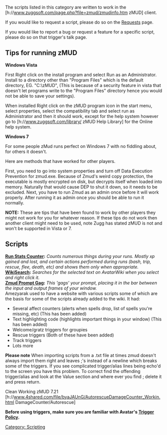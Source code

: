 The scripts listed in this category are written to work in the
\[h://www.zuggsoft.com/page.php?file=zmud/zmudinfo.htm zMUD\] client.

If you would like to request a script, please do so on the
[Requests](Requests "wikilink") page.

If you would like to report a bug or request a feature for a specific
script, please do so on that trigger's talk page.

## Tips for running zMUD

**Windows Vista**

First Right click on the install program and select Run as an
Administrator. Install to a directory other than "Program Files" which
is the default directory, EG. "C:\\zMUD", (This is because of a security
feature in vista that doesn't let programs write to the "Program Files"
directory hence you would not be able to save your settings).

When installed Right click on the zMUD program icon in the start menu,
select properties, select the compatibility tab and select run as
Administrator and then it should work, except for the help system
however go to \[h://www.zuggsoft.com/library/ zMUD Help Library\] for
the Online help system.

**Windows 7**

For some people zMud runs perfect on Windows 7 with no fiddling about,
for others it doesn't.

Here are methods that have worked for other players.

First, you need to go into system properties and turn off Data Execution
Prevention for zmud.exe. Because of Zmud's weird copy protection, the
executable is mostly encrypted on disk, but decrypts itself when loaded
into memory. Naturally that would cause DEP to shut it down, so it needs
to be excluded. Next, you have to run Zmud as an admin once before it
will work properly. After running it as admin once you should be able to
run it normally.

**NOTE:** These are tips that have been found to work by other players
they might not work for you for whatever reason. If these tips do not
work then another client might need to be used, note Zugg has stated
zMUD is not and won't be supported in Vista or 7.

## Scripts

**[Run Stats Counter](Zmud_Run_Stats_Counter.md "wikilink"):** *Counts
numerous things during your runs. Mostly xp gained and lost, and certain
actions performed during runs (bash, trip, rescue, flee, death, etc) and
shows them only when appropriate.*  
**[WikiSearch](Zmud_WikiSearch.md "wikilink"):** *Searches for the
selected text on AvatarWiki when you select and right click it.*  
**[Zmud Prompt Gag](Zmud_Prompt_Gag "wikilink"):** *This 'gags' your
prompt, placing it in the bar between the input and output frames of
your window.*  
Amezyarak used to have a website with various scripts some of which are
the basis for some of the scripts already added to the wiki. It had:

-   Several affect counters (alerts when spells drop, list of spells
    you're missing, etc) (This has been added)
-   Text highlighting code (highlights important things in your window)
    (This has been added)
-   Welcome/gratz triggers for groupies
-   Rescue triggers (Both of these have been added)
-   Track triggers
-   Lots more

**Please note** When importing scripts from a .txt file at times zmud
doesn't always import them right and leaves ;'s instead of a newline
which breaks some of the triggers. If you see complicated trigger/alias
lines being echo'd to the screen you have this problem. To correct find
the offending trigger/alias and look at the Value section and where ever
you find ; delete it and press return.

Clean Working zMUD 7.21
\[h://www.4shared.com/file/byaJAUnG/AutorescueDamageCounter_Workin.html
DamageCounter/Autorescue\]

**Before using triggers, make sure you are familiar with Avatar's
[Trigger Policy](Trigger-Using_Policy.md "wikilink").**

[Category: Scripting](Category:_Scripting "wikilink")
